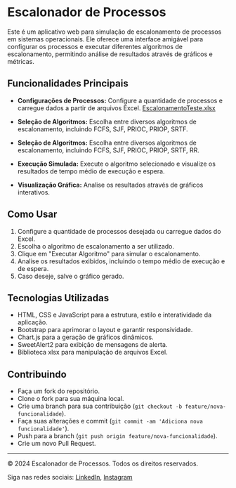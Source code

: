 # Escalonador de Processos

Este é um aplicativo web para simulação de escalonamento de processos em sistemas operacionais. Ele oferece uma interface amigável para configurar os processos e executar diferentes algoritmos de escalonamento, permitindo análise de resultados através de gráficos e métricas.

## Funcionalidades Principais

- **Configurações de Processos:** Configure a quantidade de processos e carregue dados a partir de arquivos Excel.
[EscalonamentoTeste.xlsx](https://github.com/VitorArgolo/escalonadorDeProcessos/files/14824638/EscalonamentoTeste.xlsx)

- **Seleção de Algoritmos:** Escolha entre diversos algoritmos de escalonamento, incluindo FCFS, SJF, PRIOC, PRIOP, SRTF.
- **Seleção de Algoritmos:** Escolha entre diversos algoritmos de escalonamento, incluindo FCFS, SJF, PRIOC, PRIOP, SRTF, RR.
- **Execução Simulada:** Execute o algoritmo selecionado e visualize os resultados de tempo médio de execução e espera.
- **Visualização Gráfica:** Analise os resultados através de gráficos interativos.

## Como Usar

1. Configure a quantidade de processos desejada ou carregue dados do Excel.
2. Escolha o algoritmo de escalonamento a ser utilizado.
3. Clique em "Executar Algoritmo" para simular o escalonamento.
4. Analise os resultados exibidos, incluindo o tempo médio de execução e de espera.
5. Caso deseje, salve o gráfico gerado.

## Tecnologias Utilizadas

- HTML, CSS e JavaScript para a estrutura, estilo e interatividade da aplicação.
- Bootstrap para aprimorar o layout e garantir responsividade.
- Chart.js para a geração de gráficos dinâmicos.
- SweetAlert2 para exibição de mensagens de alerta.
- Biblioteca xlsx para manipulação de arquivos Excel.

## Contribuindo

- Faça um fork do repositório.
- Clone o fork para sua máquina local.
- Crie uma branch para sua contribuição (`git checkout -b feature/nova-funcionalidade`).
- Faça suas alterações e commit (`git commit -am 'Adiciona nova funcionalidade'`).
- Push para a branch (`git push origin feature/nova-funcionalidade`).
- Crie um novo Pull Request.

---

&copy; 2024 Escalonador de Processos. Todos os direitos reservados.

Siga nas redes sociais: [LinkedIn](https://www.linkedin.com/in/vitor-argolo-76a624110/), [Instagram](https://www.instagram.com/apc_vitor/)
